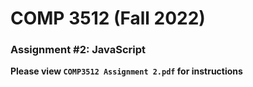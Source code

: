 # COMP 3512 (Fall 2022)
### Assignment #2: JavaScript

**Please view `COMP3512 Assignment 2.pdf` for instructions**

  

